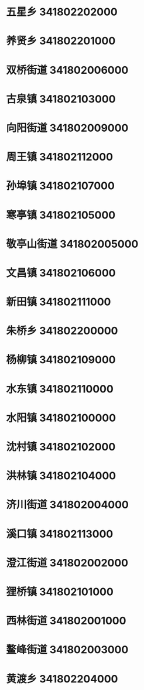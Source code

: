 # 五星乡 341802202000
# 养贤乡 341802201000
# 双桥街道 341802006000
# 古泉镇 341802103000
# 向阳街道 341802009000
# 周王镇 341802112000
# 孙埠镇 341802107000
# 寒亭镇 341802105000
# 敬亭山街道 341802005000
# 文昌镇 341802106000
# 新田镇 341802111000
# 朱桥乡 341802200000
# 杨柳镇 341802109000
# 水东镇 341802110000
# 水阳镇 341802100000
# 沈村镇 341802102000
# 洪林镇 341802104000
# 济川街道 341802004000
# 溪口镇 341802113000
# 澄江街道 341802002000
# 狸桥镇 341802101000
# 西林街道 341802001000
# 鳌峰街道 341802003000
# 黄渡乡 341802204000
